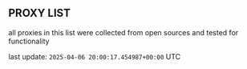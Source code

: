 ## PROXY LIST

all proxies in this list were collected from open sources and tested for functionality

last update: `2025-04-06 20:00:17.454987+00:00` UTC